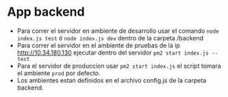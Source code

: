 # App backend
- Para correr el servidor en ambiente de desarrollo usar el comando `node index.js test` ó  `node index.js dev` dentro de la carpeta /backend
- Para correr el servidor en el ambiente de pruebas de la ip http://10.34.180.130 ejecutar dentro del servidor 
    `pm2 start index.js -- test`
- Para el servidor de produccion usar `pm2 start index.js` el script tomara el ambiente `prod` por defecto. 
- Los ambientes estan definidos en el archivo config.js de la carpeta backend.